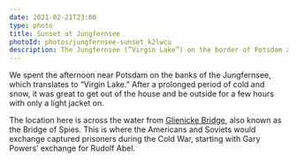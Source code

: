 ```yaml
---
date: 2021-02-21T23:00
type: photo
title: Sunset at Jungfernsee
photoId: photos/jungfernsee-sunset_k2lwcu
description: The Jungfernsee (”Virgin Lake”) on the border of Potsdam and Berlin.
---
```


We spent the afternoon near Potsdam on the banks of the Jungfernsee, which translates to “Virgin Lake.” After a prolonged period of cold and snow, it was great to get out of the house and be outside for a few hours with only a light jacket on.

The location here is across the water from [Glienicke Bridge][gb], also known as the Bridge of Spies. This is where the Americans and Soviets would exchange captured prisoners during the Cold War, starting with Gary Powers’ exchange for Rudolf Abel.

[gb]: https://en.wikipedia.org/wiki/Glienicke_Bridge
